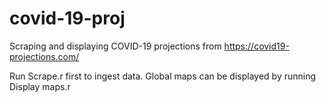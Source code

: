 # covid-19-proj
Scraping and displaying COVID-19 projections from https://covid19-projections.com/

Run Scrape.r first to ingest data. Global maps can be displayed by running Display maps.r
